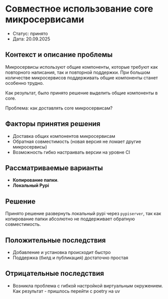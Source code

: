 # Совместное использование core микросервисами

* Статус: принято
* Дата: 20.09.2025

## Контекст и описание проблемы

Микросервисы используют общие компоненты, которые требуют как повторного написания, так и повторной поддержки.
При большом количестве микросервисов поддерживать общие компоненты станет особенно трудно. 

Как результат, было принято решение выделить общие компоненты в core.

Проблема: как доставлять core микросервисам?

## Факторы принятия решения

* Доставка общих компонентов микросервисам
* Обратная совместимость (новая версия не ломает другие микросервисы)
* Возможность гибко настраивать версии на уровне CI 

## Рассматриваемые варианты 

* **Копирование папки**.
* **Локальный Pypi**

## Решение 

Принято решение развернуть локальный pypi через `pypiserver`, 
так как копирование папки абсолютно не поддерживает обратную совместимость.

## Положительные последствия

* Добавление и установка происходит быстро 
* Поддержка (билд и публикация) достаточно простая 

## Отрицательные последствия

* Возникла проблема с гибкой настройкой виртуальным окружением. 
Как результат - пришлось перейти с poetry на uv
